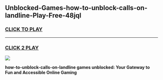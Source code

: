 
## Unblocked-Games-how-to-unblock-calls-on-landline-Play-Free-48jql
<h3>
<a href="https://premium76.site?title=how-to-unblock-calls-on-landline&ref=23A">CLICK TO PLAY</a></h3>
<hr>

<h3>
<a href="https://premium76.site?title=how-to-unblock-calls-on-landline&ref=23A">CLICK 2 PLAY</a>
  
</h3>

<a href="https://premium76.site?title=how-to-unblock-calls-on-landline&ref=23A"><img src="https://clearcache.store/games.png"></a>


**how-to-unblock-calls-on-landline games unblocked: Your Gateway to Fun and Accessible Online Gaming**
